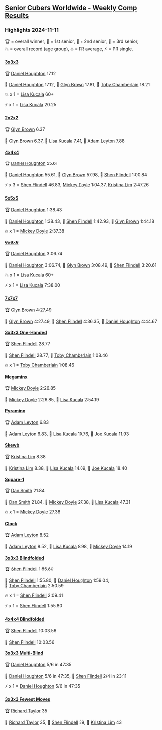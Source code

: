<style>table {white-space: nowrap;}</style>
<link rel="stylesheet" type="text/css" href="/scw-comp/css/flags.css" />

## [Senior Cubers Worldwide - Weekly Comp Results](/scw-comp/results/)
### Highlights 2024-11-11

<span style="white-space: nowrap;">🏆 = overall winner</span>, <span style="white-space: nowrap;">🥇 = 1st senior</span>, <span style="white-space: nowrap;">🥈 = 2nd senior</span>, <span style="white-space: nowrap;">🥉 = 3rd senior</span>, <span style="white-space: nowrap;">💥 = overall record (age group)</span>, <span style="white-space: nowrap;">🔥 = PR average</span>, <span style="white-space: nowrap;">⚡ = PR single</span>.

#### [3x3x3](333.md)

<span style="white-space: nowrap;">🏆 [Daniel Houghton](../../persons/daniel_houghton/333.md) 17.12</span>

<span style="white-space: nowrap;">🥇 [Daniel Houghton](../../persons/daniel_houghton/333.md) 17.12</span>, <span style="white-space: nowrap;">🥈 [Glyn Brown](../../persons/glyn_brown/333.md) 17.81</span>, <span style="white-space: nowrap;">🥉 [Toby Chamberlain](../../persons/toby_chamberlain/333.md) 18.21</span>

💥 x 1 = <span style="white-space: nowrap;">[Lisa Kucala](../../persons/lisa_kucala/333.md) 60+</span>

⚡ x 1 = <span style="white-space: nowrap;">[Lisa Kucala](../../persons/lisa_kucala/333.md) 20.25</span>

#### [2x2x2](222.md)

<span style="white-space: nowrap;">🏆 [Glyn Brown](../../persons/glyn_brown/222.md) 6.37</span>

<span style="white-space: nowrap;">🥇 [Glyn Brown](../../persons/glyn_brown/222.md) 6.37</span>, <span style="white-space: nowrap;">🥈 [Lisa Kucala](../../persons/lisa_kucala/222.md) 7.41</span>, <span style="white-space: nowrap;">🥉 [Adam Leyton](../../persons/adam_leyton/222.md) 7.88</span>

#### [4x4x4](444.md)

<span style="white-space: nowrap;">🏆 [Daniel Houghton](../../persons/daniel_houghton/444.md) 55.61</span>

<span style="white-space: nowrap;">🥇 [Daniel Houghton](../../persons/daniel_houghton/444.md) 55.61</span>, <span style="white-space: nowrap;">🥈 [Glyn Brown](../../persons/glyn_brown/444.md) 57.98</span>, <span style="white-space: nowrap;">🥉 [Shen Flindell](../../persons/shen_flindell/444.md) 1:00.84</span>

⚡ x 3 = <span style="white-space: nowrap;">[Shen Flindell](../../persons/shen_flindell/444.md) 46.83</span>, <span style="white-space: nowrap;">[Mickey Doyle](../../persons/mickey_doyle/444.md) 1:04.37</span>, <span style="white-space: nowrap;">[Kristina Lim](../../persons/kristina_lim/444.md) 2:47.26</span>

#### [5x5x5](555.md)

<span style="white-space: nowrap;">🏆 [Daniel Houghton](../../persons/daniel_houghton/555.md) 1:38.43</span>

<span style="white-space: nowrap;">🥇 [Daniel Houghton](../../persons/daniel_houghton/555.md) 1:38.43</span>, <span style="white-space: nowrap;">🥈 [Shen Flindell](../../persons/shen_flindell/555.md) 1:42.93</span>, <span style="white-space: nowrap;">🥉 [Glyn Brown](../../persons/glyn_brown/555.md) 1:44.18</span>

🔥 x 1 = <span style="white-space: nowrap;">[Mickey Doyle](../../persons/mickey_doyle/555.md) 2:37.38</span>

#### [6x6x6](666.md)

<span style="white-space: nowrap;">🏆 [Daniel Houghton](../../persons/daniel_houghton/666.md) 3:06.74</span>

<span style="white-space: nowrap;">🥇 [Daniel Houghton](../../persons/daniel_houghton/666.md) 3:06.74</span>, <span style="white-space: nowrap;">🥈 [Glyn Brown](../../persons/glyn_brown/666.md) 3:08.49</span>, <span style="white-space: nowrap;">🥉 [Shen Flindell](../../persons/shen_flindell/666.md) 3:20.61</span>

💥 x 1 = <span style="white-space: nowrap;">[Lisa Kucala](../../persons/lisa_kucala/666.md) 60+</span>

⚡ x 1 = <span style="white-space: nowrap;">[Lisa Kucala](../../persons/lisa_kucala/666.md) 7:38.00</span>

#### [7x7x7](777.md)

<span style="white-space: nowrap;">🏆 [Glyn Brown](../../persons/glyn_brown/777.md) 4:27.49</span>

<span style="white-space: nowrap;">🥇 [Glyn Brown](../../persons/glyn_brown/777.md) 4:27.49</span>, <span style="white-space: nowrap;">🥈 [Shen Flindell](../../persons/shen_flindell/777.md) 4:36.35</span>, <span style="white-space: nowrap;">🥉 [Daniel Houghton](../../persons/daniel_houghton/777.md) 4:44.67</span>

#### [3x3x3 One-Handed](333oh.md)

<span style="white-space: nowrap;">🏆 [Shen Flindell](../../persons/shen_flindell/333oh.md) 28.77</span>

<span style="white-space: nowrap;">🥇 [Shen Flindell](../../persons/shen_flindell/333oh.md) 28.77</span>, <span style="white-space: nowrap;">🥈 [Toby Chamberlain](../../persons/toby_chamberlain/333oh.md) 1:08.46</span>

🔥 x 1 = <span style="white-space: nowrap;">[Toby Chamberlain](../../persons/toby_chamberlain/333oh.md) 1:08.46</span>

#### [Megaminx](minx.md)

<span style="white-space: nowrap;">🏆 [Mickey Doyle](../../persons/mickey_doyle/minx.md) 2:26.85</span>

<span style="white-space: nowrap;">🥇 [Mickey Doyle](../../persons/mickey_doyle/minx.md) 2:26.85</span>, <span style="white-space: nowrap;">🥈 [Lisa Kucala](../../persons/lisa_kucala/minx.md) 2:54.19</span>

#### [Pyraminx](pyram.md)

<span style="white-space: nowrap;">🏆 [Adam Leyton](../../persons/adam_leyton/pyram.md) 6.83</span>

<span style="white-space: nowrap;">🥇 [Adam Leyton](../../persons/adam_leyton/pyram.md) 6.83</span>, <span style="white-space: nowrap;">🥈 [Lisa Kucala](../../persons/lisa_kucala/pyram.md) 10.76</span>, <span style="white-space: nowrap;">🥉 [Joe Kucala](../../persons/joe_kucala/pyram.md) 11.93</span>

#### [Skewb](skewb.md)

<span style="white-space: nowrap;">🏆 [Kristina Lim](../../persons/kristina_lim/skewb.md) 8.38</span>

<span style="white-space: nowrap;">🥇 [Kristina Lim](../../persons/kristina_lim/skewb.md) 8.38</span>, <span style="white-space: nowrap;">🥈 [Lisa Kucala](../../persons/lisa_kucala/skewb.md) 14.09</span>, <span style="white-space: nowrap;">🥉 [Joe Kucala](../../persons/joe_kucala/skewb.md) 18.40</span>

#### [Square-1](sq1.md)

<span style="white-space: nowrap;">🏆 [Dan Smith](../../persons/dan_smith/sq1.md) 21.84</span>

<span style="white-space: nowrap;">🥇 [Dan Smith](../../persons/dan_smith/sq1.md) 21.84</span>, <span style="white-space: nowrap;">🥈 [Mickey Doyle](../../persons/mickey_doyle/sq1.md) 27.38</span>, <span style="white-space: nowrap;">🥉 [Lisa Kucala](../../persons/lisa_kucala/sq1.md) 47.31</span>

🔥 x 1 = <span style="white-space: nowrap;">[Mickey Doyle](../../persons/mickey_doyle/sq1.md) 27.38</span>

#### [Clock](clock.md)

<span style="white-space: nowrap;">🏆 [Adam Leyton](../../persons/adam_leyton/clock.md) 8.52</span>

<span style="white-space: nowrap;">🥇 [Adam Leyton](../../persons/adam_leyton/clock.md) 8.52</span>, <span style="white-space: nowrap;">🥈 [Lisa Kucala](../../persons/lisa_kucala/clock.md) 8.98</span>, <span style="white-space: nowrap;">🥉 [Mickey Doyle](../../persons/mickey_doyle/clock.md) 14.19</span>

#### [3x3x3 Blindfolded](333bf.md)

<span style="white-space: nowrap;">🏆 [Shen Flindell](../../persons/shen_flindell/333bf.md) 1:55.80</span>

<span style="white-space: nowrap;">🥇 [Shen Flindell](../../persons/shen_flindell/333bf.md) 1:55.80</span>, <span style="white-space: nowrap;">🥈 [Daniel Houghton](../../persons/daniel_houghton/333bf.md) 1:59.04</span>, <span style="white-space: nowrap;">🥉 [Toby Chamberlain](../../persons/toby_chamberlain/333bf.md) 2:50.59</span>

🔥 x 1 = <span style="white-space: nowrap;">[Shen Flindell](../../persons/shen_flindell/333bf.md) 2:09.41</span>

⚡ x 1 = <span style="white-space: nowrap;">[Shen Flindell](../../persons/shen_flindell/333bf.md) 1:55.80</span>

#### [4x4x4 Blindfolded](444bf.md)

<span style="white-space: nowrap;">🏆 [Shen Flindell](../../persons/shen_flindell/444bf.md) 10:03.56</span>

<span style="white-space: nowrap;">🥇 [Shen Flindell](../../persons/shen_flindell/444bf.md) 10:03.56</span>

#### [3x3x3 Multi-Blind](333mbf.md)

<span style="white-space: nowrap;">🏆 [Daniel Houghton](../../persons/daniel_houghton/333mbf.md) 5/6 in 47:35</span>

<span style="white-space: nowrap;">🥇 [Daniel Houghton](../../persons/daniel_houghton/333mbf.md) 5/6 in 47:35</span>, <span style="white-space: nowrap;">🥈 [Shen Flindell](../../persons/shen_flindell/333mbf.md) 2/4 in 23:11</span>

⚡ x 1 = <span style="white-space: nowrap;">[Daniel Houghton](../../persons/daniel_houghton/333mbf.md) 5/6 in 47:35</span>

#### [3x3x3 Fewest Moves](333fm.md)

<span style="white-space: nowrap;">🏆 [Richard Taylor](../../persons/richard_taylor/333fm.md) 35</span>

<span style="white-space: nowrap;">🥇 [Richard Taylor](../../persons/richard_taylor/333fm.md) 35</span>, <span style="white-space: nowrap;">🥈 [Shen Flindell](../../persons/shen_flindell/333fm.md) 39</span>, <span style="white-space: nowrap;">🥉 [Kristina Lim](../../persons/kristina_lim/333fm.md) 43</span>


<!-- Global site tag (gtag.js) - Google Analytics -->
<script async src="https://www.googletagmanager.com/gtag/js?id=UA-86348435-3"></script>
<script>window.dataLayer = window.dataLayer || []; function gtag() {dataLayer.push(arguments);} gtag('js', new Date()); gtag('config', 'UA-86348435-3');</script>
